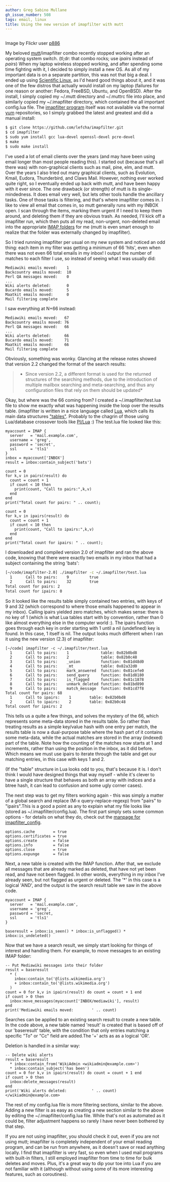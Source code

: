 ```yaml
---
author: Greg Sabino Mullane
gh_issue_number: 508
tags: email, linux
title: Using the new version of imapfilter with mutt
---
```




<a href="/blog/2011/10/17/imapfilter-lua-email-mutt-filtering/image-0-big.jpeg" onblur="try {parent.deselectBloggerImageGracefully();} catch(e) {}"><img alt="" border="0" id="BLOGGER_PHOTO_ID_5664298724633134418" src="/blog/2011/10/17/imapfilter-lua-email-mutt-filtering/image-0.jpeg"/></a>

Image by Flickr user [p886](http://www.flickr.com/photos/p886/)

My beloved [mutt](http://www.mutt.org/)/imapfilter combo recently stopped working after an operating system switch. (tl;dr: that combo rocks; use *ipairs* instead of *pairs*) When my laptop wireless stopped working, and after spending some time fighting with it, I decided to simply install a new OS. As all of my important data is on a separate partition, this was not that big a deal. I ended up using [Scientific Linux](http://www.scientificlinux.org/), as I'd heard good things about it, and it was one of the few distros that actually would install on my laptop (failures for one reason or another: Fedora, FreeBSD, Ubuntu, and OpenBSD). After the install, I simply copied my ~/.mutt directory and ~/.muttrc file into place, and similarly copied my ~/.imapfilter directory, which contained the all important config.lua file. The [imapfilter program](https://github.com/lefcha/imapfilter) itself was not available via the normal [yum](http://fedoraproject.org/wiki/Yum) repositories, so I simply grabbed the latest and greatest and did a manual install:

```bash
$ git clone https://github.com/lefcha/imapfilter.git
$ cd imapfilter
$ sudo yum install gcc lua-devel openssl-devel pcre-devel
$ make
$ sudo make install
```

I've used a lot of email clients over the years (and may have been using email longer than most people reading this). I started out (because that's all there was) with non-graphical clients such as mail, pine, elm, and mutt. Over the years I also tried out many graphical clients, such as Evolution, Kmail, Eudora, Thunderbird, and Claws Mail. However, nothing ever worked quite right, so I eventually ended up back with mutt, and have been happy with it ever since. The one drawback (or strength) of mutt is its single-mindedness. It does email very well, but lets other tools handle the ancillary tasks. One of those tasks is filtering, and that's where imapfilter comes in. I like to view all email that comes in, so mutt generally runs with my INBOX open. I scan through the items, marking them urgent if I need to keep them around, and deleting them if they are obvious trash. As needed, I'll kick off a imapfilter run, which then puts all my read, non-urgent, non-deleted email into the appropriate [IMAP folders](http://en.wikipedia.org/wiki/Internet_Message_Access_Protocol) for me (mutt is even smart enough to realize that the folder was externally changed by imapfilter).

So I tried running imapfilter per usual on my new system and noticed an odd thing: each item in my filter was getting a minimum of 66 'hits', even when there was not even 66 total emails in my inbox! I output the number of matches to each filter I use, so instead of seeing what I was usually did:

```nohighlight
Mediawiki emails moved:    1
Backcountry emails moved:  10
Perl QA messages moved:    0
...
Wiki alerts deleted:       0
Bucardo emails moved:      5
Maatkit emails moved:      0
Mail filtering complete
```

I saw everything at N+66 instead:

```nohighlight
Mediawiki emails moved:   67
Backcountry emails moved: 76
Perl QA messages moved:   66
...
Wiki alerts deleted:      66
Bucardo emails moved:     71
Maatkit emails moved:     66
Mail filtering complete
```

Obviously, something was wonky. Glancing at the release notes showed that version 2.2 changed the format of the search results:

> * Since version 2.2, a different format is used for the returned structures of the searching methods, due to the introduction of multiple mailbox searching and meta-searching, and thus any configuration files that rely on them should be updated*

Okay, but where was the 66 coming from? I created a ~/.imapfilter/test.lua file to show me exactly what was happening inside the loop over the results table. (imapfilter is written in a nice language called [Lua](http://www.lua.org/), which calls its main data structures ["tables"](http://www.lua.org/pil/2.5.html). Probably to the chagrin of those using Lua/database crossover tools like [Pl/Lua](http://pllua.projects.postgresql.org/) :) The test.lua file looked like this:

```nohighlight
myaccount = IMAP {
  server   = 'mail.example.com',
  username = 'greg',
  password = 'secret',
  ssl      = 'tls1'
}
inbox = myaccount['INBOX']
result = inbox:contain_subject('bats')

count = 0
for k,v in pairs(result) do 
  count = count + 1 
  if count < 10 then
    print(count, "Call to pairs:",k,v)
  end
end
print("Total count for pairs: " .. count);

count = 0
for k,v in ipairs(result) do 
  count = count + 1 
  if count < 10 then
    print(count, "Call to ipairs:",k,v)
  end
end
print("Total count for ipairs: " .. count);
```

I downloaded and compiled version 2.0 of imapfilter and ran the above code, knowing that there were exactly two emails in my inbox that had a subject containing the string 'bats':

```bash
[~/code/imapfilter-2.0] ./imapfilter -c ~/.imapfilter/test.lua
  1      Call to pairs:    9         true
  2      Call to pairs:    32        true
Total count for pairs: 2
Total count for ipairs: 0
```

So it looked like the results table simply contained two entries, with keys of 9 and 32 (which correspond to where those emails happened to appear in my inbox). Calling ipairs yielded zero matches, which makes sense: there is no key of 1 (which is what Lua tables start with by convention, rather than 0 like almost everything else in the computer world :). The ipairs function goes through each key in order starting with 1 until a nil (undefined) key is found. In this case, 1 itself is nil. The output looks much different when I ran it using the new version (2.3) of imapfilter:

```nohighlight
[~/code] imapfilter -c ~/.imapfilter/test.lua
  1      Call to pairs:    1              table: 0x82b0bd8
  2      Call to pairs:    2              table: 0x82b0c48
  3      Call to pairs:    _union         function: 0x81d48d0
  4      Call to pairs:    _mt            table: 0x82a32d0
  5      Call to pairs:    mark_answered  function: 0x81cefe0
  6      Call to pairs:    send_query     function: 0x81d8180
  7      Call to pairs:    is_flagged     function: 0x81c1878
  8      Call to pairs:    unmark_deleted function: 0x81bd890
  9      Call to pairs:    match_message  function: 0x81cd7f8
Total count for pairs: 68
  1      Call to ipairs:    1        table: 0x82b0bd8
  2      Call to ipairs:    2        table: 0x82b0c48
Total count for ipairs: 2
```

This tells us a quite a few things, and solves the mystery of the 66, which represents some meta-data stored in the results table. So rather than treating results as a simple key/value hash with one entry per match, the results table is now a dual-purpose table where the hash part of it contains some meta-data, while the actual matches are stored in the array (indexed) part of the table. Note how the counting of the matches now starts at 1 and increments, rather than using the position in the inbox, as it did before. Which means we must use ipairs to iterate through the table and get our matching entries, in this case with keys 1 and 2.

(If the "table" structure in Lua looks odd to you, that's because it is. I don't think I would have designed things that way myself - while it's clever to have a single structure that behaves as both an array with indices and a btree hash, it can lead to confusion and some ugly corner cases).

The next step was to get my filters working again - this was simply a matter of a global search and replace (M-x query-replace-regexp) from "pairs" to "ipairs".This is a good a point as any to explain what my file looks like (stored as ~/.imapfilter/config.lua). The first part simply sets some common options - for details on what they do, check out the [manpage for imapfilter_config](http://manpages.ubuntu.com/manpages/gutsy/man5/imapfilter_config.5.html).

```nohighlight
options.cache        = true
options.certificates = true
options.create       = false
options.info         = false
options.close        = true
options.expunge      = false
```

Next, a new table is created with the IMAP function. After that, we exclude all messages that are already marked as deleted, that have not yet been read, and have not been flagged. In other words, everything in my inbox I've already seen, but not flagged as urgent or deleted. The '*' in this case is a logical 'AND', and the output is the search result table we saw in the above code.

```nohighlight
myaccount = IMAP {
  server   = 'mail.example.com',
  username = 'greg',
  password = 'secret,
  ssl      = 'tls1'
}

baseresult = inbox:is_seen() * inbox:is_unflagged() * inbox:is_undeleted()
```

Now that we have a search result, we simply start looking for things of interest and handling them. For example, to move messages to an existing IMAP folder:

```nohighlight
-- Put Mediawiki messages into their folder
result = baseresult
  * (
    inbox:contain_to('@lists.wikimedia.org')
    + inbox:contain_to('@lists.wikimedia.org')
  )
count = 0 for k,v in ipairs(result) do count = count + 1 end
if count > 0 then
  inbox:move_messages(myaccount['INBOX/mediawiki'], result)
end
print('Mediawiki emails moved:        ' .. count)
```

Searches can be applied to an existing search result to create a new table. In the code above, a new table named 'result' is created that is based off of our 'baseresult' table, with the condition that only entries matching a specific "To" or "Cc" field are added.The '+' acts as as a logical 'OR'.

Deletion is handled in a similar way:

```nohighlight
-- Delete wiki alerts
result = baseresult
  * inbox:contain_from('WikiAdmin <wikiadmin@example.com>')
  * inbox:contain_subject('has been')
count = 0 for k,v in ipairs(result) do count = count + 1 end
if count > 0 then
  inbox:delete_messages(result)
end
print('Wiki alerts deleted:           ' .. count)
</wikiadmin@example.com>
```

The rest of my config.lua file is more filtering sections, similar to the above. Adding a new filter is as easy as creating a new section similar to the above by editing the ~/.imapfilter/config.lua file. While that's not as automated as it could be, filter adjustment happens so rarely I have never been bothered by that step.

If you are not using imapfilter, you should check it out, even if you are not using mutt; imapfilter is completely independent of your email reading program, and can be run from anywhere, as it doesn't save or read anything locally. I find that imapfilter is very fast, so even when I used mail programs with built-in filters, I still employed imapfilter from time to time for bulk deletes and moves. Plus, it's a great way to dip your toe into Lua if you are not familiar with it (although without using some of its more interesting features, such as coroutines).



